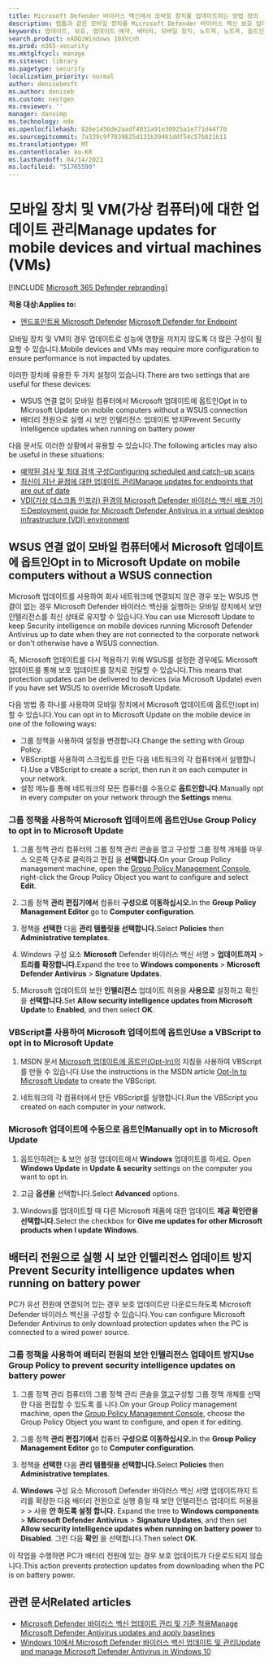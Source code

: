 ```yaml
---
title: Microsoft Defender 바이러스 백신에서 모바일 장치를 업데이트하는 방법 정의
description: 랩톱과 같은 모바일 장치를 Microsoft Defender 바이러스 백신 보호 업데이트로 업데이트하는 방법을 관리합니다.
keywords: 업데이트, 보호, 업데이트 예약, 배터리, 모바일 장치, 노트북, 노트북, 옵트인, Microsoft 업데이트, wsus, override
search.product: eADQiWindows 10XVcnh
ms.prod: m365-security
ms.mktglfcycl: manage
ms.sitesec: library
ms.pagetype: security
localization_priority: normal
author: denisebmsft
ms.author: deniseb
ms.custom: nextgen
ms.reviewer: ''
manager: dansimp
ms.technology: mde
ms.openlocfilehash: 826e1456de2aadf4031a91e30925a1e771d44f70
ms.sourcegitcommit: 7a339c9f7039825d131b39481ddf54c57b021b11
ms.translationtype: MT
ms.contentlocale: ko-KR
ms.lasthandoff: 04/14/2021
ms.locfileid: "51765590"
---
```

# <a name="manage-updates-for-mobile-devices-and-virtual-machines-vms"></a><span data-ttu-id="0550b-104">모바일 장치 및 VM(가상 컴퓨터)에 대한 업데이트 관리</span><span class="sxs-lookup"><span data-stu-id="0550b-104">Manage updates for mobile devices and virtual machines (VMs)</span></span>

[!INCLUDE [Microsoft 365 Defender rebranding](../../includes/microsoft-defender.md)]


<span data-ttu-id="0550b-105">**적용 대상:**</span><span class="sxs-lookup"><span data-stu-id="0550b-105">**Applies to:**</span></span>

- <span data-ttu-id="0550b-106">[엔드포인트용 Microsoft Defender](/microsoft-365/security/defender-endpoint/) </span><span class="sxs-lookup"><span data-stu-id="0550b-106">[Microsoft Defender for Endpoint](/microsoft-365/security/defender-endpoint/)</span></span>

<span data-ttu-id="0550b-107">모바일 장치 및 VM의 경우 업데이트로 성능에 영향을 끼치지 않도록 더 많은 구성이 필요할 수 있습니다.</span><span class="sxs-lookup"><span data-stu-id="0550b-107">Mobile devices and VMs may require more configuration to ensure performance is not impacted by updates.</span></span>

<span data-ttu-id="0550b-108">이러한 장치에 유용한 두 가지 설정이 있습니다.</span><span class="sxs-lookup"><span data-stu-id="0550b-108">There are two settings that are useful for these devices:</span></span>

- <span data-ttu-id="0550b-109">WSUS 연결 없이 모바일 컴퓨터에서 Microsoft 업데이트에 옵트인</span><span class="sxs-lookup"><span data-stu-id="0550b-109">Opt in to Microsoft Update on mobile computers without a WSUS connection</span></span>
- <span data-ttu-id="0550b-110">배터리 전원으로 실행 시 보안 인텔리전스 업데이트 방지</span><span class="sxs-lookup"><span data-stu-id="0550b-110">Prevent Security intelligence updates when running on battery power</span></span>

<span data-ttu-id="0550b-111">다음 문서도 이러한 상황에서 유용할 수 있습니다.</span><span class="sxs-lookup"><span data-stu-id="0550b-111">The following articles may also be useful in these situations:</span></span>
- [<span data-ttu-id="0550b-112">예약된 검사 및 최대 검색 구성</span><span class="sxs-lookup"><span data-stu-id="0550b-112">Configuring scheduled and catch-up scans</span></span>](scheduled-catch-up-scans-microsoft-defender-antivirus.md)
- [<span data-ttu-id="0550b-113">최신이 지난 끝점에 대한 업데이트 관리</span><span class="sxs-lookup"><span data-stu-id="0550b-113">Manage updates for endpoints that are out of date</span></span>](manage-outdated-endpoints-microsoft-defender-antivirus.md)
- [<span data-ttu-id="0550b-114">VDI(가상 데스크톱 인프라) 환경의 Microsoft Defender 바이러스 백신 배포 가이드</span><span class="sxs-lookup"><span data-stu-id="0550b-114">Deployment guide for Microsoft Defender Antivirus in a virtual desktop infrastructure (VDI) environment</span></span>](deployment-vdi-microsoft-defender-antivirus.md)

## <a name="opt-in-to-microsoft-update-on-mobile-computers-without-a-wsus-connection"></a><span data-ttu-id="0550b-115">WSUS 연결 없이 모바일 컴퓨터에서 Microsoft 업데이트에 옵트인</span><span class="sxs-lookup"><span data-stu-id="0550b-115">Opt in to Microsoft Update on mobile computers without a WSUS connection</span></span>

<span data-ttu-id="0550b-116">Microsoft 업데이트를 사용하여 회사 네트워크에 연결되지 않은 경우 또는 WSUS 연결이 없는 경우 Microsoft Defender 바이러스 백신을 실행하는 모바일 장치에서 보안 인텔리전스를 최신 상태로 유지할 수 있습니다.</span><span class="sxs-lookup"><span data-stu-id="0550b-116">You can use Microsoft Update to keep Security intelligence on mobile devices running Microsoft Defender Antivirus up to date when they are not connected to the corporate network or don't otherwise have a WSUS connection.</span></span> 

<span data-ttu-id="0550b-117">즉, Microsoft 업데이트를 다시 적용하기 위해 WSUS를 설정한 경우에도 Microsoft 업데이트를 통해 보호 업데이트를 장치로 전달할 수 있습니다.</span><span class="sxs-lookup"><span data-stu-id="0550b-117">This means that protection updates can be delivered to devices (via Microsoft Update) even if you have set WSUS to override Microsoft Update.</span></span>

<span data-ttu-id="0550b-118">다음 방법 중 하나를 사용하여 모바일 장치에서 Microsoft 업데이트에 옵트인(opt in)할 수 있습니다.</span><span class="sxs-lookup"><span data-stu-id="0550b-118">You can opt in to Microsoft Update on the mobile device in one of the following ways:</span></span>

- <span data-ttu-id="0550b-119">그룹 정책을 사용하여 설정을 변경합니다.</span><span class="sxs-lookup"><span data-stu-id="0550b-119">Change the setting with Group Policy.</span></span>
- <span data-ttu-id="0550b-120">VBScript를 사용하여 스크립트를 만든 다음 네트워크의 각 컴퓨터에서 실행합니다.</span><span class="sxs-lookup"><span data-stu-id="0550b-120">Use a VBScript to create a script, then run it on each computer in your network.</span></span>
- <span data-ttu-id="0550b-121">설정 메뉴를 통해 네트워크의 모든 컴퓨터를 수동으로 **옵트인합니다.**</span><span class="sxs-lookup"><span data-stu-id="0550b-121">Manually opt in every computer on your network through the **Settings** menu.</span></span>

### <a name="use-group-policy-to-opt-in-to-microsoft-update"></a><span data-ttu-id="0550b-122">그룹 정책을 사용하여 Microsoft 업데이트에 옵트인</span><span class="sxs-lookup"><span data-stu-id="0550b-122">Use Group Policy to opt in to Microsoft Update</span></span>

1. <span data-ttu-id="0550b-123">그룹 정책 관리 컴퓨터의 [](/previous-versions/windows/it-pro/windows-server-2008-R2-and-2008/cc731212(v=ws.11))그룹 정책 관리 콘솔을 열고 구성할 그룹 정책 개체를 마우스 오른쪽 단추로 클릭하고 편집 을 **선택합니다.**</span><span class="sxs-lookup"><span data-stu-id="0550b-123">On your Group Policy management machine, open the [Group Policy Management Console](/previous-versions/windows/it-pro/windows-server-2008-R2-and-2008/cc731212(v=ws.11)), right-click the Group Policy Object you want to configure and select **Edit**.</span></span>

2. <span data-ttu-id="0550b-124">그룹 정책 **관리 편집기에서** 컴퓨터 **구성으로 이동하십시오.**</span><span class="sxs-lookup"><span data-stu-id="0550b-124">In the **Group Policy Management Editor** go to **Computer configuration**.</span></span>

3. <span data-ttu-id="0550b-125">정책을 **선택한** 다음 **관리 템플릿을 선택합니다.**</span><span class="sxs-lookup"><span data-stu-id="0550b-125">Select **Policies** then **Administrative templates**.</span></span>

4. <span data-ttu-id="0550b-126">Windows 구성 요소 **Microsoft** Defender 바이러스 백신 서명  >  **업데이트까지**  >  **트리를 확장합니다.**</span><span class="sxs-lookup"><span data-stu-id="0550b-126">Expand the tree to **Windows components** > **Microsoft Defender Antivirus** > **Signature Updates**.</span></span>

5. <span data-ttu-id="0550b-127">Microsoft 업데이트의 보안 **인텔리전스** 업데이트 허용을 **사용으로** 설정하고 확인 을 **선택합니다.**</span><span class="sxs-lookup"><span data-stu-id="0550b-127">Set **Allow security intelligence updates from Microsoft Update** to **Enabled**, and then select  **OK**.</span></span>


### <a name="use-a-vbscript-to-opt-in-to-microsoft-update"></a><span data-ttu-id="0550b-128">VBScript를 사용하여 Microsoft 업데이트에 옵트인</span><span class="sxs-lookup"><span data-stu-id="0550b-128">Use a VBScript to opt in to Microsoft Update</span></span>

1. <span data-ttu-id="0550b-129">MSDN 문서 [Microsoft 업데이트에 옵트인(Opt-In)의](/windows/win32/wua_sdk/opt-in-to-microsoft-update) 지침을 사용하여 VBScript를 만들 수 있습니다.</span><span class="sxs-lookup"><span data-stu-id="0550b-129">Use the instructions in the MSDN article [Opt-In to Microsoft Update](/windows/win32/wua_sdk/opt-in-to-microsoft-update) to create the VBScript.</span></span>

2. <span data-ttu-id="0550b-130">네트워크의 각 컴퓨터에서 만든 VBScript를 실행합니다.</span><span class="sxs-lookup"><span data-stu-id="0550b-130">Run the VBScript you created on each computer in your network.</span></span>

### <a name="manually-opt-in-to-microsoft-update"></a><span data-ttu-id="0550b-131">Microsoft 업데이트에 수동으로 옵트인</span><span class="sxs-lookup"><span data-stu-id="0550b-131">Manually opt in to Microsoft Update</span></span>

1. <span data-ttu-id="0550b-132">옵트인하려는 & 보안 설정 업데이트에서 **Windows** 업데이트를 하세요. </span><span class="sxs-lookup"><span data-stu-id="0550b-132">Open **Windows Update** in **Update & security** settings on the computer you want to opt in.</span></span>

2. <span data-ttu-id="0550b-133">고급 **옵션을** 선택합니다.</span><span class="sxs-lookup"><span data-stu-id="0550b-133">Select **Advanced** options.</span></span>

3. <span data-ttu-id="0550b-134">Windows를 업데이트할 때 다른 Microsoft 제품에 대한 업데이트 **제공 확인란을 선택합니다.**</span><span class="sxs-lookup"><span data-stu-id="0550b-134">Select the checkbox for **Give me updates for other Microsoft products when I update Windows**.</span></span>

## <a name="prevent-security-intelligence-updates-when-running-on-battery-power"></a><span data-ttu-id="0550b-135">배터리 전원으로 실행 시 보안 인텔리전스 업데이트 방지</span><span class="sxs-lookup"><span data-stu-id="0550b-135">Prevent Security intelligence updates when running on battery power</span></span>

<span data-ttu-id="0550b-136">PC가 유선 전원에 연결되어 있는 경우 보호 업데이트만 다운로드하도록 Microsoft Defender 바이러스 백신을 구성할 수 있습니다.</span><span class="sxs-lookup"><span data-stu-id="0550b-136">You can configure Microsoft Defender Antivirus to only download protection updates when the PC is connected to a wired power source.</span></span> 

### <a name="use-group-policy-to-prevent-security-intelligence-updates-on-battery-power"></a><span data-ttu-id="0550b-137">그룹 정책을 사용하여 배터리 전원의 보안 인텔리전스 업데이트 방지</span><span class="sxs-lookup"><span data-stu-id="0550b-137">Use Group Policy to prevent security intelligence updates on battery power</span></span>

1.  <span data-ttu-id="0550b-138">그룹 정책 관리 컴퓨터의 그룹 정책 관리 콘솔을 [열고](/previous-versions/windows/it-pro/windows-server-2008-R2-and-2008/cc731212(v=ws.11))구성할 그룹 정책 개체를 선택한 다음 편집할 수 있도록 를 니다.</span><span class="sxs-lookup"><span data-stu-id="0550b-138">On your Group Policy management machine, open the [Group Policy Management Console](/previous-versions/windows/it-pro/windows-server-2008-R2-and-2008/cc731212(v=ws.11)), choose the Group Policy Object you want to configure, and open it for editing.</span></span>

2.  <span data-ttu-id="0550b-139">그룹 정책 **관리 편집기에서** 컴퓨터 **구성으로 이동하십시오.**</span><span class="sxs-lookup"><span data-stu-id="0550b-139">In the **Group Policy Management Editor** go to **Computer configuration**.</span></span>

3.  <span data-ttu-id="0550b-140">정책을 **선택한** 다음 **관리 템플릿을 선택합니다.**</span><span class="sxs-lookup"><span data-stu-id="0550b-140">Select **Policies** then **Administrative templates**.</span></span>

4.  <span data-ttu-id="0550b-141">**Windows** 구성 요소 Microsoft Defender 바이러스 백신 서명 업데이트까지 트리를 확장한 다음 배터리 전원으로 실행 중일 때 보안 인텔리전스 업데이트 허용을  >    >  사용 **안 하도록 설정 합니다.** </span><span class="sxs-lookup"><span data-stu-id="0550b-141">Expand the tree to **Windows components** > **Microsoft Defender Antivirus** > **Signature Updates**, and then set **Allow security intelligence updates when running on battery power** to **Disabled**.</span></span> <span data-ttu-id="0550b-142">그런 다음 **확인** 을 선택합니다.</span><span class="sxs-lookup"><span data-stu-id="0550b-142">Then select **OK**.</span></span> 

<span data-ttu-id="0550b-143">이 작업을 수행하면 PC가 배터리 전원에 있는 경우 보호 업데이트가 다운로드되지 않습니다.</span><span class="sxs-lookup"><span data-stu-id="0550b-143">This action prevents protection updates from downloading when the PC is on battery power.</span></span>

## <a name="related-articles"></a><span data-ttu-id="0550b-144">관련 문서</span><span class="sxs-lookup"><span data-stu-id="0550b-144">Related articles</span></span>

- [<span data-ttu-id="0550b-145">Microsoft Defender 바이러스 백신 업데이트 관리 및 기준 적용</span><span class="sxs-lookup"><span data-stu-id="0550b-145">Manage Microsoft Defender Antivirus updates and apply baselines</span></span>](manage-updates-baselines-microsoft-defender-antivirus.md)
- [<span data-ttu-id="0550b-146">Windows 10에서 Microsoft Defender 바이러스 백신 업데이트 및 관리</span><span class="sxs-lookup"><span data-stu-id="0550b-146">Update and manage Microsoft Defender Antivirus in Windows 10</span></span>](deploy-manage-report-microsoft-defender-antivirus.md)